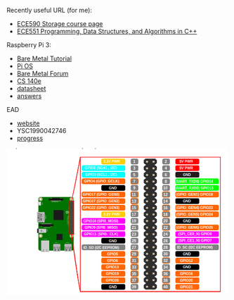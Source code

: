 Recently useful URL (for me):

* [ECE590 Storage course page](http://people.duke.edu/~tkb13/courses/ece590-stor/)
* [ECE551 Programming, Data Structures, and Algorithms in C++](http://adhilton.pratt.duke.edu/ece-551)

Raspberry Pi 3:

* [Bare Metal Tutorial](https://github.com/bztsrc/raspi3-tutorial)
* [Pi OS](https://github.com/s-matyukevich/raspberry-pi-os)
* [Bare Metal Forum](https://www.raspberrypi.org/forums/viewforum.php?f=72)
* [CS 140e](https://cs140e.sergio.bz)
* [datasheet](https://web.stanford.edu/class/cs140e/docs/BCM2837-ARM-Peripherals.pdf)
* [answers](https://github.com/jwmcglynn/cs140e)

EAD

* [website](https://egov.uscis.gov/casestatus/landing.do)
* YSC1990042746
* [progress](http://www.checkuscis.com/en)

![](figs/gpio.png)
